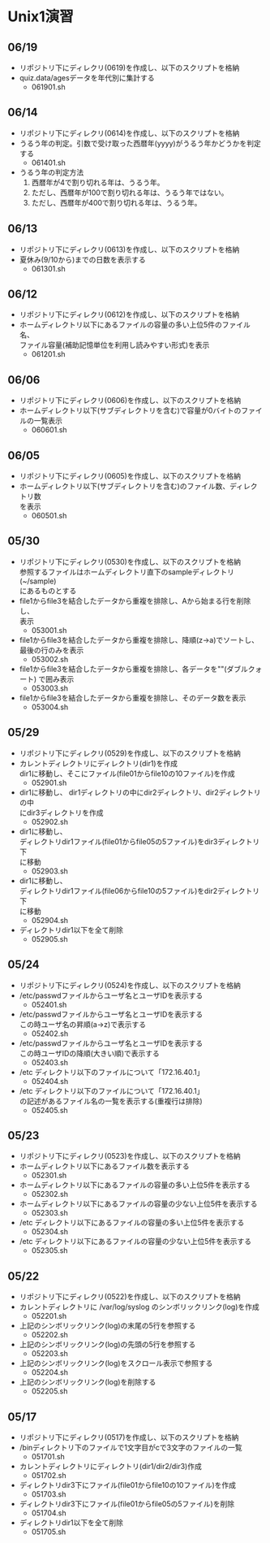 # Unix1演習


## 06/19
- リポジトリ下にディレクリ(0619)を作成し、以下のスクリプトを格納
- quiz.data/agesデータを年代別に集計する
    - 061901.sh

## 06/14
- リポジトリ下にディレクリ(0614)を作成し、以下のスクリプトを格納
- うるう年の判定。引数で受け取った西暦年(yyyy)がうるう年かどうかを判定する
    - 061401.sh
- うるう年の判定方法
    1. 西暦年が4で割り切れる年は、うるう年。
    1. ただし、西暦年が100で割り切れる年は、うるう年ではない。
    1. ただし、西暦年が400で割り切れる年は、うるう年。



## 06/13
- リポジトリ下にディレクリ(0613)を作成し、以下のスクリプトを格納
- 夏休み(9/10から)までの日数を表示する
    - 061301.sh

## 06/12
- リポジトリ下にディレクリ(0612)を作成し、以下のスクリプトを格納  
- ホームディレクトリ以下にあるファイルの容量の多い上位5件のファイル名、  
ファイル容量(補助記憶単位を利用し読みやすい形式)を表示
    - 061201.sh

## 06/06
- リポジトリ下にディレクリ(0606)を作成し、以下のスクリプトを格納  
- ホームディレクトリ以下(サブディレクトリを含む)で容量が0バイトのファイルの一覧表示
    - 060601.sh

## 06/05

- リポジトリ下にディレクリ(0605)を作成し、以下のスクリプトを格納  
- ホームディレクトリ以下(サブディレクトリを含む)のファイル数、ディレクトリ数  
を表示
    - 060501.sh

## 05/30

- リポジトリ下にディレクリ(0530)を作成し、以下のスクリプトを格納  
参照するファイルはホームディレクトリ直下のsampleディレクトリ(~/sample)  
にあるものとする
- file1からfile3を結合したデータから重複を排除し、Aから始まる行を削除し、  
表示
    - 053001.sh
- file1からfile3を結合したデータから重複を排除し、降順(z->a)でソートし、  
最後の行のみを表示
    - 053002.sh
- file1からfile3を結合したデータから重複を排除し、各データを""(ダブルクォート)  で囲み表示
    - 053003.sh
- file1からfile3を結合したデータから重複を排除し、そのデータ数を表示
    - 053004.sh


## 05/29

- リポジトリ下にディレクリ(0529)を作成し、以下のスクリプトを格納
- カレントディレクトリにディレクトリ(dir1)を作成  
dir1に移動し、そこにファイル(file01からfile10の10ファイル)を作成
    - 052901.sh
- dir1に移動し、
dir1ディレクトリの中にdir2ディレクトリ、dir2ディレクトリの中  
にdir3ディレクトリを作成
    - 052902.sh
- dir1に移動し、  
ディレクトリdir1ファイル(file01からfile05の5ファイル)をdir3ディレクトリ下  
に移動
    - 052903.sh
- dir1に移動し、  
ディレクトリdir1ファイル(file06からfile10の5ファイル)をdir2ディレクトリ下  
に移動
    - 052904.sh
- ディレクトリdir1以下を全て削除
    - 052905.sh

## 05/24

- リポジトリ下にディレクリ(0524)を作成し、以下のスクリプトを格納
- /etc/passwdファイルからユーザ名とユーザIDを表示する
    - 052401.sh
- /etc/passwdファイルからユーザ名とユーザIDを表示する  
この時ユーザ名の昇順(a->z)で表示する
    - 052402.sh
- /etc/passwdファイルからユーザ名とユーザIDを表示する  
この時ユーザIDの降順(大きい順)で表示する
    - 052403.sh
- /etc ディレクトリ以下のファイルについて「172.16.40.1」  
    - 052404.sh
- /etc ディレクトリ以下のファイルについて「172.16.40.1」  
の記述があるファイル名の一覧を表示する(重複行は排除)
    - 052405.sh

## 05/23

- リポジトリ下にディレクリ(0523)を作成し、以下のスクリプトを格納
- ホームディレクトリ以下にあるファイル数を表示する
    - 052301.sh
- ホームディレクトリ以下にあるファイルの容量の多い上位5件を表示する
    - 052302.sh
- ホームディレクトリ以下にあるファイルの容量の少ない上位5件を表示する
    - 052303.sh
- /etc ディレクトリ以下にあるファイルの容量の多い上位5件を表示する
    - 052304.sh
- /etc ディレクトリ以下にあるファイルの容量の少ない上位5件を表示する
    - 052305.sh


## 05/22

- リポジトリ下にディレクリ(0522)を作成し、以下のスクリプトを格納
- カレントディレクトリに /var/log/syslog のシンボリックリンク(log)を作成
    - 052201.sh
- 上記のシンボリックリンク(log)の末尾の5行を参照する
    - 052202.sh
- 上記のシンボリックリンク(log)の先頭の5行を参照する
    - 052203.sh
- 上記のシンボリックリンク(log)をスクロール表示で参照する
    - 052204.sh
- 上記のシンボリックリンク(log)を削除する
    - 052205.sh


## 05/17

- リポジトリ下にディレクリ(0517)を作成し、以下のスクリプトを格納
- /binディレクトリ下のファイルで1文字目がcで3文字のファイルの一覧
    - 051701.sh
- カレントディレクトリにディレクトリ(dir1/dir2/dir3)作成
    - 051702.sh
- ディレクトリdir3下にファイル(file01からfile10の10ファイル)を作成
    - 051703.sh
- ディレクトリdir3下にファイル(file01からfile05の5ファイル)を削除
    - 051704.sh
- ディレクトリdir1以下を全て削除
    - 051705.sh
